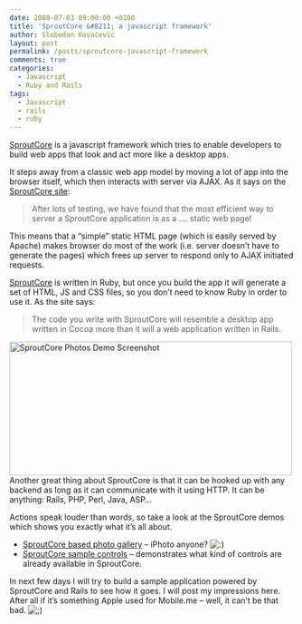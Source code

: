 ```yaml
---
date: 2008-07-03 09:00:00 +0100
title: 'SproutCore &#8211; a javascript framework'
author: Slobodan Kovačević
layout: post
permalink: /posts/sproutcore-javascript-framework
comments: true
categories:
  - Javascript
  - Ruby and Rails
tags:
  - Javascript
  - rails
  - ruby
---
```

[SproutCore][1] is a javascript framework which tries to enable developers to build web apps that look and act more like a desktop apps.

It steps away from a classic web app model by moving a lot of app into the browser itself, which then interacts with server via AJAX. As it says on the [SproutCore site][2]:

> After lots of testing, we have found that the most efficient way to server a SproutCore application is as a …. static web page!

This means that a &#8220;simple&#8221; static HTML page (which is easily served by Apache) makes browser do most of the work (i.e. server doesn&#8217;t have to generate the pages) which frees up server to respond only to AJAX initiated requests.

[SproutCore][3] is written in Ruby, but once you build the app it will generate a set of HTML, JS and CSS files, so you don&#8217;t need to know Ruby in order to use it. As the site says:

> The code you write with SproutCore will resemble a desktop app written in Cocoa more than it will a web application written in Rails.

<img class="alignright size-full wp-image-6" title="SproutCore Photos Demo" src="http://icebergist.com/wp-content/uploads/2008/07/sprout-photos-demo.jpg" alt="SproutCore Photos Demo Screenshot" width="500" height="236" />
Another great thing about SproutCore is that it can be hooked up with any backend as long as it can communicate with it using HTTP. It can be anything: Rails, PHP, Perl, Java, ASP&#8230;

Actions speak louder than words, so take a look at the SproutCore demos which shows you exactly what it&#8217;s all about.

*   [SproutCore based photo gallery][4] &#8211; iPhoto anyone? <img src='http://icebergist.com/wp-includes/images/smilies/icon_smile.gif' alt=':)' class='wp-smiley' /> 
*   [SproutCore sample controls][5] &#8211; demonstrates what kind of controls are already available in SproutCore.

In next few days I will try to build a sample application powered by SproutCore and Rails to see how it goes. I will post my impressions here. After all if it&#8217;s something Apple used for Mobile.me &#8211; well, it can&#8217;t be that bad. <img src='http://icebergist.com/wp-includes/images/smilies/icon_wink.gif' alt=';)' class='wp-smiley' /> 

[1]: http://www.sproutcore.com "SproutCore - Javascript Framework"
[2]: http://www.sproutcore.com/about/ "About SproutCore"
[3]: http://www.sproutcore.com "SproutCore - Javascript Framework written in Ruby"
[4]: http://www.sproutcore.com/static/photos/ "SproutCore demo photo gallery"
[5]: http://www.sproutcore.com/static/sample_controls/ "SproutCore demo sample controls"
